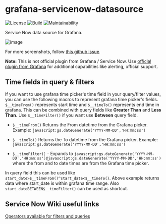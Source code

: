 # grafana-servicenow-datasource

[![License](https://img.shields.io/github/license/yesoreyeram/grafana-servicenow-datasource)](LICENSE)
[![Build](https://github.com/yesoreyeram/grafana-servicenow-datasource/workflows/Build%20&%20Publish/badge.svg)](https://github.com/yesoreyeram/grafana-servicenow-datasource/actions?query=workflow%3A%22Build+%26+Publish%22)
[![Maintainability](https://api.codeclimate.com/v1/badges/83c309f7c60efdfd2fd3/maintainability)](https://codeclimate.com/github/yesoreyeram/grafana-servicenow-datasource/maintainability)

Service Now data source for Grafana.

![image](https://user-images.githubusercontent.com/153843/90186224-c0177700-ddaf-11ea-9f47-425d17aa0eaf.png)

For more screenshots, follow [this github issue](https://github.com/yesoreyeram/grafana-servicenow-datasource/issues/1).

**Note:** This is not official plugin from Grafana / Service Now. Use [official plugin from Grafana](https://grafana.com/grafana/plugins/grafana-servicenow-datasource) for additional capabilities like alerting, official support. 

## Time fields in query & filters

If you want to use grafana time picker's time field in your query/filter values, you can use the following macros to represent grafana time picker's fields. `$__timeFrom()` represents start time and `$__timeTo()` represents end time in grafana. This can be combined with query fields like **Greater Than** and **Less Than**. Use `$__timeFilter()` if you want use **Between** query field.

* `$__timeFrom()` Returns the From datetime from the Grafana picker. Example: `javascript:gs.dateGenerate('YYYY-MM-DD','HH:mm:ss')`

* `$__timeTo()` Returns the To datetime from the Grafana picker. Example: `javascript:gs.dateGenerate('YYYY-MM-DD','HH:mm:ss')`

* `$__timeFilter()` - Expands to `javascript:gs.dateGenerate('YYYY-MM-DD','HH:mm:ss')@javascript:gs.dateGenerate('YYYY-MM-DD','HH:mm:ss')` where the from and to date times are from the Grafana time picker.

In query field this can be used like `start_date>$__timeFrom()^start_date<$__timeTo()`. Above example returns data where start_date is within grafana time range. Also `start_dateBETWEEN$__timeFilter()` can be used as shortcut.

## Service Now Wiki useful links

[Operators available for filters and queries](https://docs.servicenow.com/bundle/orlando-platform-user-interface/page/use/common-ui-elements/reference/r_OpAvailableFiltersQueries.html) 
